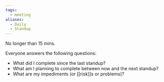```yaml
---
tags:
  - meeting
aliases:
  - Daily
  - Standup
---
```

No longer than 15 mins.

Everyone answers the following questions:
- What did I complete since the last standup?
- What am I planning to complete between now and the next standup?
- What are my impediments (or [[risk]]s or problems)?